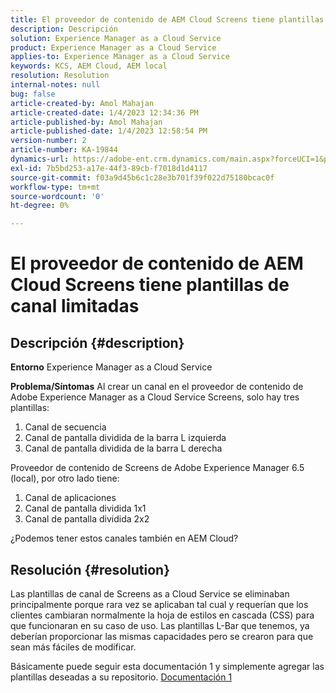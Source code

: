 ```yaml
---
title: El proveedor de contenido de AEM Cloud Screens tiene plantillas de canal limitadas
description: Descripción
solution: Experience Manager as a Cloud Service
product: Experience Manager as a Cloud Service
applies-to: Experience Manager as a Cloud Service
keywords: KCS, AEM Cloud, AEM local
resolution: Resolution
internal-notes: null
bug: false
article-created-by: Amol Mahajan
article-created-date: 1/4/2023 12:34:36 PM
article-published-by: Amol Mahajan
article-published-date: 1/4/2023 12:58:54 PM
version-number: 2
article-number: KA-19844
dynamics-url: https://adobe-ent.crm.dynamics.com/main.aspx?forceUCI=1&pagetype=entityrecord&etn=knowledgearticle&id=2c06cc21-2c8c-ed11-81ad-6045bd0061cb
exl-id: 7b5bd253-a17e-44f3-89cb-f7018d1d4117
source-git-commit: f03a9d45b6c1c28e3b701f39f022d75180bcac0f
workflow-type: tm+mt
source-wordcount: '0'
ht-degree: 0%

---
```


# El proveedor de contenido de AEM Cloud Screens tiene plantillas de canal limitadas

## Descripción {#description}

<b>Entorno</b>
Experience Manager as a Cloud Service


<b>Problema/Síntomas</b>
Al crear un canal en el proveedor de contenido de Adobe Experience Manager as a Cloud Service Screens, solo hay tres plantillas:

1. Canal de secuencia
2. Canal de pantalla dividida de la barra L izquierda
3. Canal de pantalla dividida de la barra L derecha




Proveedor de contenido de Screens de Adobe Experience Manager 6.5 (local), por otro lado tiene:

1. Canal de aplicaciones
2. Canal de pantalla dividida 1x1
3. Canal de pantalla dividida 2x2


¿Podemos tener estos canales también en AEM Cloud?


## Resolución {#resolution}


Las plantillas de canal de Screens as a Cloud Service se eliminaban principalmente porque rara vez se aplicaban tal cual y requerían que los clientes cambiaran normalmente la hoja de estilos en cascada (CSS) para que funcionaran en su caso de uso.
Las plantillas L-Bar que tenemos, ya deberían proporcionar las mismas capacidades pero se crearon para que sean más fáciles de modificar.

Básicamente puede seguir esta documentación 1 y simplemente agregar las plantillas deseadas a su repositorio.
[Documentación 1](https://experienceleague.adobe.com/docs/experience-manager-screens/user-guide/developing/creating-custom-templates-multizone-layouts.html?lang=en)
